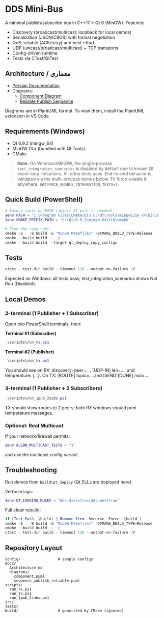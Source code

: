 # DDS Mini-Bus

A minimal publish/subscribe bus in C++17 + Qt 6 (MinGW). Features:
- Discovery (broadcast/multicast; loopback for local demos)
- Serialization (JSON/CBOR) with format negotiation
- QoS: reliable (ACK/retry) and best-effort
- UDP (unicast/broadcast/multicast) + TCP transports
- Config-driven runtime
- Tests via CTest/QtTest

## Architecture / معماری
- [Persian Documentation](docs/fa/Architecture.fa.md)
- Diagrams:
  - [Component Diagram](docs/diagrams/component.puml)
  - [Reliable Publish Sequence](docs/diagrams/sequence_publish_reliable.puml)

Diagrams are in PlantUML format. To view them, install the PlantUML extension in VS Code.

## Requirements (Windows)
- Qt 6.9.2 (mingw_64)
- MinGW 13.x (bundled with Qt Tools)
- CMake

> **Note:** On Windows/MinGW, the single-process `test_integration_scenarios` is disabled by default due to known Qt event-loop limitations. All other tests pass. End-to-end behavior is validated via the multi-process demos below. To force-enable it anywhere: set `FORCE_ENABLE_INTEGRATION_TESTS=1`.

## Quick Build (PowerShell)
```powershell
# Ensure tools on PATH (adjust Qt path if needed)
$env:PATH = "C:\Program Files\CMake\bin;C:\Qt\Tools\mingw1310_64\bin;C:\Qt\6.9.2\mingw_64\bin;$env:PATH"
$env:CMAKE_PREFIX_PATH = "C:\Qt\6.9.2\mingw_64\lib\cmake"

# From the repo root:
cmake -S . -B build -G "MinGW Makefiles" -DCMAKE_BUILD_TYPE=Release
cmake --build build -- -j
cmake --build build --target qt_deploy_copy_configs
```

## Tests
```powershell
ctest --test-dir build --timeout 120 --output-on-failure -V
```
Expected on Windows: all tests pass; test_integration_scenarios shows Not Run (Disabled).

## Local Demos

### 2-terminal (1 Publisher + 1 Subscriber)
Open two PowerShell terminals, then:

**Terminal #1 (Subscriber)**
```powershell
.\scripts\run_rx.ps1
```

**Terminal #2 (Publisher)**
```powershell
.\scripts\run_tx.ps1
```

You should see on RX: discovery: peer=..., [UDP-IN] len=..., and temperature: {...}.
On TX: [ROUTE] topic=... and [SEND][DONE] mid=....

### 3-terminal (1 Publisher + 2 Subscribers)
```powershell
.\scripts\run_1pub_2subs.ps1
```
TX should show routes to 2 peers; both RX windows should print temperature messages.

### Optional: Real Multicast
If your network/firewall permits:
```powershell
$env:ALLOW_MULTICAST_TESTS = "1"
```
and use the multicast config variant.

## Troubleshooting

Run demos from `build\qt_deploy` (Qt DLLs are deployed here).

Verbose logs:
```powershell
$env:QT_LOGGING_RULES = "dds.disc=true;dds.net=true"
```

Full clean rebuild:
```powershell
if (Test-Path .\build) { Remove-Item -Recurse -Force .\build }
cmake -S . -B build -G "MinGW Makefiles" -DCMAKE_BUILD_TYPE=Release
cmake --build build -- -j
ctest --test-dir build --timeout 120 --output-on-failure -V
```

## Repository Layout
```
config/                 # sample configs
docs/
  Architecture.md
  diagrams/
    component.puml
    sequence_publish_reliable.puml
scripts/
  run_rx.ps1
  run_tx.ps1
  run_1pub_2subs.ps1
src/
tests/
build/                  # generated by CMake (ignored)